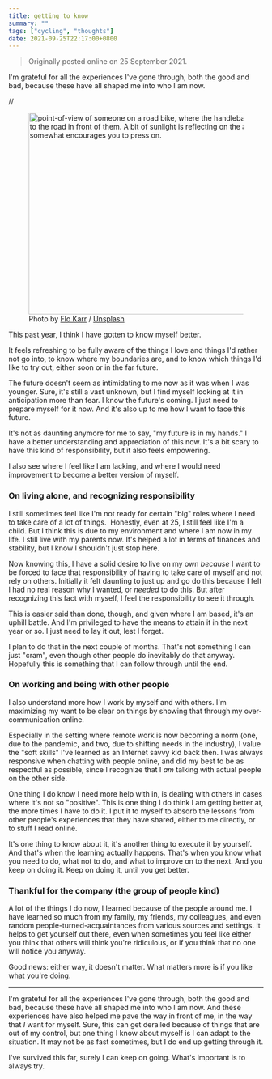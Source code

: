 ```yaml
---
title: getting to know
summary: ""
tags: ["cycling", "thoughts"]
date: 2021-09-25T22:17:00+0800
---
```


> Originally posted online on 25 September 2021.

I'm grateful for all the experiences I've gone through, both the good and bad, because these have all shaped me into who I am now.

//

<figure>
<img src="uploads/2023/image-2023-07-05-204205862.png" width="600" height="399" alt="point-of-view of someone on a road bike, where the handlebars are visible, peering out to the road in front of them. A bit of sunlight is reflecting on the asphalt of the road, which somewhat encourages you to press on.">
<figcaption>Photo by <a target="_blank" href="https://unsplash.com/@flo_karr?utm_source=micro.blog&utm_medium=referral&utm_campaign=api-credit">Flo Karr</a> / <a target="_blank" href="https://unsplash.com/?utm_source=micro.blog&utm_medium=referral&utm_campaign=api-credit">Unsplash</a></figcaption>
</figure>

This past year, I think I have gotten to know myself better.

It feels refreshing to be fully aware of the things I love and things I'd rather not go into, to know where my boundaries are, and to know which things I'd like to try out, either soon or in the far future.

The future doesn't seem as intimidating to me now as it was when I was younger. Sure, it's still a vast unknown, but I find myself looking at it in anticipation more than fear. I know the future's coming. I just need to prepare myself for it now. And it's also up to me how I want to face this future.

It's not as daunting anymore for me to say, "my future is in my hands." I have a better understanding and appreciation of this now. It's a bit scary to have this kind of responsibility, but it also feels empowering.

I also see where I feel like I am lacking, and where I would need improvement to become a better version of myself.

### On living alone, and recognizing responsibility

I still sometimes feel like I'm not ready for certain "big" roles where I need to take care of a lot of things.  Honestly, even at 25, I still feel like I'm a child. But I think this is due to my environment and where I am now in my life. I still live with my parents now. It's helped a lot in terms of finances and stability, but I know I shouldn't just stop here.

Now knowing this, I have a solid desire to live on my own *because* I want to be forced to face that responsibility of having to take care of myself and not rely on others. Initially it felt daunting to just up and go do this because I felt I had no real reason why I wanted, or *needed* to do this. But after recognizing this fact with myself, I feel the responsibility to see it through.

This is easier said than done, though, and given where I am based, it's an uphill battle. And I'm privileged to have the means to attain it in the next year or so. I just need to lay it out, lest I forget.

I plan to do that in the next couple of months. That's not something I can just "cram", even though other people do inevitably do that anyway. Hopefully this is something that I can follow through until the end.

### On working and being with other people

I also understand more how I work by myself and with others. I'm maximizing my want to be clear on things by showing that through my over-communication online.

Especially in the setting where remote work is now becoming a norm (one, due to the pandemic, and two, due to shifting needs in the industry), I value the "soft skills" I've learned as an Internet savvy kid back then. I was always responsive when chatting with people online, and did my best to be as respectful as possible, since I recognize that I *am* talking with actual people on the other side.

One thing I do know I need more help with in, is dealing with others in cases where it's not so "positive". This is one thing I do think I am getting better at, the more times I have to do it. I put it to myself to absorb the lessons from other people's experiences that they have shared, either to me directly, or to stuff I read online.

It's one thing to know about it, it's another thing to execute it by yourself. And that's when the learning actually happens. That's when you know what you need to do, what not to do, and what to improve on to the next. And you keep on doing it. Keep on doing it, until you get better.

### Thankful for the company (the group of people kind)

A lot of the things I do now, I learned because of the people around me. I have learned so much from my family, my friends, my colleagues, and even random people-turned-acquaintances from various sources and settings. It helps to get yourself out there, even when sometimes you feel like either you think that others will think you're ridiculous, or if you think that no one will notice you anyway.

Good news: either way, it doesn't matter. What matters more is if you like what you're doing.

---

I'm grateful for all the experiences I've gone through, both the good and bad, because these have all shaped me into who I am now. And these experiences have also helped me pave the way in front of me, in the way that *I* want for myself. Sure, this can get derailed because of things that are out of my control, but one thing I know about myself is I can adapt to the situation. It may not be as fast sometimes, but I do end up getting through it.

I've survived this far, surely I can keep on going. What's important is to always try.
